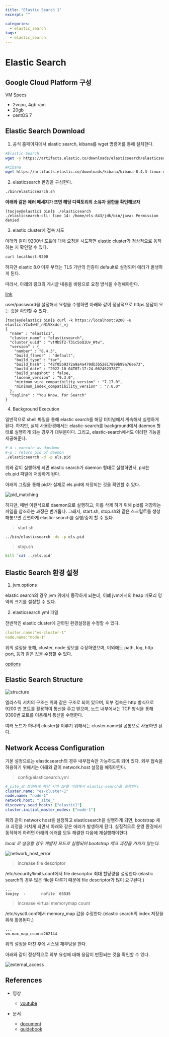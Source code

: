 ```yaml
---
title: "Elastic Search 1"
excerpt: ""

categories:
  - elastic_search
tags:
  - elastic_search
---
```


# Elastic Search

## Google Cloud Platform 구성

VM Specs
- 2vcpu, 4gb ram
- 20gb 
- centOS 7

## Elastic Search Download

1. 공식 홈페이지에서 elastic search, kibana를 wget 명령어를 통해 설치한다.

```sh
#Elastic Search
wget -y https://artifacts.elastic.co/downloads/elasticsearch/elasticsearch-8.4.3-linux-x86_64.tar.gz

#Kibana
wget https://artifacts.elastic.co/downloads/kibana/kibana-8.4.3-linux-x86_64.tar.gz
```

2. elasticsearch 환경을 구성한다.

```sh
./bin/elasticsearch.sh
```

**아래와 같은 에러 메세지가 뜨면 해당 디렉토리의 소유자 권한을 확인해보자**

```
[toojey@elastic1 bin]$ ./elasticsearch
./elasticsearch-cli: line 14: /home/els-843/jdk/bin/java: Permission denied
```

3. elastic cluster에 접속 시도

아래와 같이 9200번 포트에 대해 요청을 시도하면 elastic cluster가 정상적으로 동작하는 지 확인할 수 있다.

```sh
curl localhost:9200
```

하지만 elastic 8.0 이후 부터는 TLS 기반의 인증이 default로 설정되어 에러가 발생하게 된다.

따라서, 아래의 링크의 게시글 내용을 바탕으로 요청 방식을 수정해야한다.

[link](https://nanglam.tistory.com/34?category=954180)

user/password을 설정해서 요청을 수행하면 아래와 같이 정상적으로 https 응답이 오는 것을 확인할 수 있다.

```
[toojey@elastic1 bin]$ curl -k https://localhost:9200 -u elastic:YCx4wHf_nN1VXxdcr_=j
{
  "name" : "elastic1",
  "cluster_name" : "elasticsearch",
  "cluster_uuid" : "vtMbST2-T3icSoQ1Uv_Wtw",
  "version" : {
    "number" : "8.4.3",
    "build_flavor" : "default",
    "build_type" : "tar",
    "build_hash" : "42f05b9372a9a4a470db3b52817899b99a76ee73",
    "build_date" : "2022-10-04T07:17:24.662462378Z",
    "build_snapshot" : false,
    "lucene_version" : "9.3.0",
    "minimum_wire_compatibility_version" : "7.17.0",
    "minimum_index_compatibility_version" : "7.0.0"
  },
  "tagline" : "You Know, for Search"
}
```


4. Background Execution

일반적으로 shell 파일을 통해 elastic search를 해당 터미널에서 계속해서 실행하게 된다. 하지만, 실제 사용환경에서는 elastic-search를 background에서 daemon 형태로 실행하게 되는 경우가 대부분이다. 그리고, elastic-search에서도 이러한 기능을 제공해준다. 

```sh
#-d : execute as daedmon
#-p : return pid of daemon
./elasticsearch -d -p els.pid
```

위와 같이 실행하게 되면 elastic search가 daemon 형태로 실행하면서, pid는 els.pid 파일에 저장하게 된다.

아래의 그림을 통해 pid가 실제로 els.pid에 저장되는 것을 확인할 수 있다.

![pid_matching](/assets/images/elasticsearch/pid_matching.jpg)

하지만, 매번 이런식으로 daemon으로 실행하고, 이를 삭제 하기 위해 pid를 저장하는 파일을 참조하는 과정은 번거롭다. 그래서,  start.sh, stop.sh와 같은 스크립트를 생성해놓으면 간편하게 elastic-search를 실행/중지 할 수 있다.

> start.sh

```sh
../bin/elasticsearch -ds -p els.pid
```

> stop.sh

```sh
kill `cat ../els.pid`
```


## Elastic Search 환경 설정

1. jvm.options

elastic search의 경우 jvm 위에서 동작하게 되는데, 이떄 jvm에서의 heap 메모리 영역의 크기를 설정할 수 있다.


2. elasticsearch.yml 파일

전반적인 elastic cluster에 관련된 환경설정을 수정할 수 있다.

```yml
cluster.name:"es-cluster-1"
node.name:"node-1"
```

위의 설정을 통해, cluster, node 정보를 수정하였으며, 이외에도 path, log, http port, 등과 같은 값을 수정할 수 있다.

[options](https://esbook.kimjmin.net/02-install/2.3-elasticsearch/2.3.2-elasticsearch.yml)


## Elastic Search Structure

![structure](/assets/images/elasticsearch/elastic_search_structure.png)

엘라스틱 서치의 구조는 위와 같은 구조로 되어 있으며, 외부 접속은 http 방식으로 9200 번 포트를 활용하여 통신을 주고 받으며, 노드 내부에서는 TCP 방식을 통해 9300번 포트를 이용해서 통신을 수행한다.

여러 노드가 하나의 cluster을 이루기 위해서는 cluster.name을 공통으로 사용하면 된다.

## Network Access Configuration

기본 설정으로는 elasticsearch의 경우 내부접속만 가능하도록 되어 있다. 외부 접속을 허용하기 위해서는 아래와 같이 network.host 설정을 해줘야한다.

>config/elasticsearch.yml

```yml
#_site_로 설정하게 해당 서버 IP를 이용해서 elastic-search를 실행한다.
cluster.name: "es-cluster-1"
node.name: "node-1"
network.host: "_site_"
discovery.seed_hosts: ["elastic1"]
cluster.initial_master_nodes: ["node-1"]
```

위와 같이 network host을 설정하고 elasticsearch을 실행하게 되면, bootstrap 체크 과정을 거치게 되면서 아래와 같은 에러가 발생하게 된다. 실질적으로 운영 환경에서 동작하게 하려면 아래의 에러를 모두 해결한 다음에 재실행해야한다.

*_local_ 로 설정할 경우 개발자 모드로 실행되어 bootstrap 체크 과정을 거치지 않는다.*

![network_host_error](/assets/images/elasticsearch/network_host_error.png)

> increase file descriptor

/etc/security/limits.conf에서 file descriptor 최대 할당량을 설정한다.(elastic search의 경우 많은 file을 다루기 때문에 file descriptor가 많이 요구된다.)

```
...
toojey  -       nofile  65535
```

> increase virtual memorymap count

/etc/sysctl.conf에서 memory_map 값을 수정한다.(elastic search의 index 저장을 위해 활용된다.)

```
...
vm.max_map_count=262144
```

위의 설정을 마친 후에 시스템 재부팅을 한다.


아래와 같이 정상적으로 외부 요청에 대해 응답이 반환되는 것을 확인할 수 있다.

![external_access](/assets/images/elasticsearch/external_access.png)

## References

- 영상
  - [youtube](https://www.youtube.com/watch?v=Ks0P49B4OsA&list=PLhFRZgJc2afp0gaUnQf68kJHPXLG16YCf)

- 문서
  - [document](https://www.elastic.co/guide/index.html)
  - [guidebook](https://esbook.kimjmin.net/)








